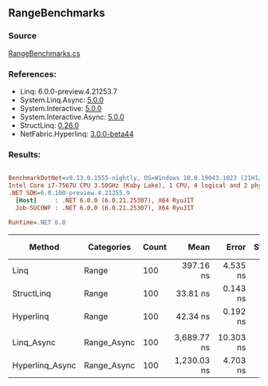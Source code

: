﻿## RangeBenchmarks

### Source
[RangeBenchmarks.cs](../NetFabric.Hyperlinq.Benchmarks/Benchmarks/RangeBenchmarks.cs)

### References:
- Linq: 6.0.0-preview.4.21253.7
- System.Linq.Async: [5.0.0](https://www.nuget.org/packages/System.Linq.Async/5.0.0)
- System.Interactive: [5.0.0](https://www.nuget.org/packages/System.Interactive/5.0.0)
- System.Interactive.Async: [5.0.0](https://www.nuget.org/packages/System.Interactive.Async/5.0.0)
- StructLinq: [0.26.0](https://www.nuget.org/packages/StructLinq/0.26.0)
- NetFabric.Hyperlinq: [3.0.0-beta44](https://www.nuget.org/packages/NetFabric.Hyperlinq/3.0.0-beta44)

### Results:
``` ini

BenchmarkDotNet=v0.13.0.1555-nightly, OS=Windows 10.0.19043.1023 (21H1/May2021Update)
Intel Core i7-7567U CPU 3.50GHz (Kaby Lake), 1 CPU, 4 logical and 2 physical cores
.NET SDK=6.0.100-preview.4.21255.9
  [Host]     : .NET 6.0.0 (6.0.21.25307), X64 RyuJIT
  Job-SUCOWF : .NET 6.0.0 (6.0.21.25307), X64 RyuJIT

Runtime=.NET 6.0  

```
|          Method |  Categories | Count |        Mean |     Error |   StdDev | Ratio |  Gen 0 | Gen 1 | Gen 2 | Allocated |
|---------------- |------------ |------ |------------:|----------:|---------:|------:|-------:|------:|------:|----------:|
|            Linq |       Range |   100 |   397.16 ns |  4.535 ns | 4.242 ns |  1.00 | 0.0191 |     - |     - |      40 B |
|      StructLinq |       Range |   100 |    33.81 ns |  0.143 ns | 0.126 ns |  0.09 |      - |     - |     - |         - |
|       Hyperlinq |       Range |   100 |    42.34 ns |  0.192 ns | 0.170 ns |  0.11 |      - |     - |     - |         - |
|                 |             |       |             |           |          |       |        |       |       |           |
|      Linq_Async | Range_Async |   100 | 3,689.77 ns | 10.303 ns | 9.133 ns |  1.00 | 0.0229 |     - |     - |      48 B |
| Hyperlinq_Async | Range_Async |   100 | 1,230.03 ns |  4.703 ns | 3.927 ns |  0.33 | 0.0153 |     - |     - |      32 B |
